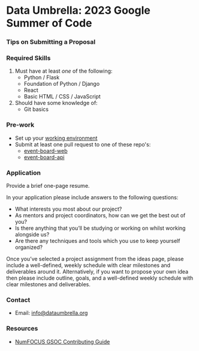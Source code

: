 # Data Umbrella: 2023 Google Summer of Code

### Tips on Submitting a Proposal

### Required Skills
1. Must have at least *one* of the following:  
    - Python / Flask
    - Foundation of Python / Django
    - React 
    - Basic HTML / CSS / JavaScript
2. Should have some knowledge of:
    - Git basics

### Pre-work
- Set up your [working environment](https://github.com/data-umbrella/event-board-web/blob/main/CONTRIBUTING.md)
- Submit at least one pull request to one of these repo's:
   - [event-board-web](https://github.com/data-umbrella/event-board-web)
   - [event-board-api](https://github.com/data-umbrella/event-board-api)

### Application
Provide a brief one-page resume.

In your application please include answers to the following questions:
- What interests you most about our project?
- As mentors and project coordinators, how can we get the best out of you?
- Is there anything that you’ll be studying or working on whilst working alongside us?
- Are there any techniques and tools which you use to keep yourself organized?

Once you’ve selected a project assignment from the ideas page, please include a well-defined, weekly schedule with clear milestones and deliverables around it. Alternatively, if you want to propose your own idea then please include outline, goals, and a well-defined weekly schedule with clear milestones and deliverables.

### Contact
- Email:  info@dataumbrella.org

### Resources
- [NumFOCUS GSOC Contributing Guide](https://github.com/numfocus/gsoc/blob/master/CONTRIBUTING-students.md)
